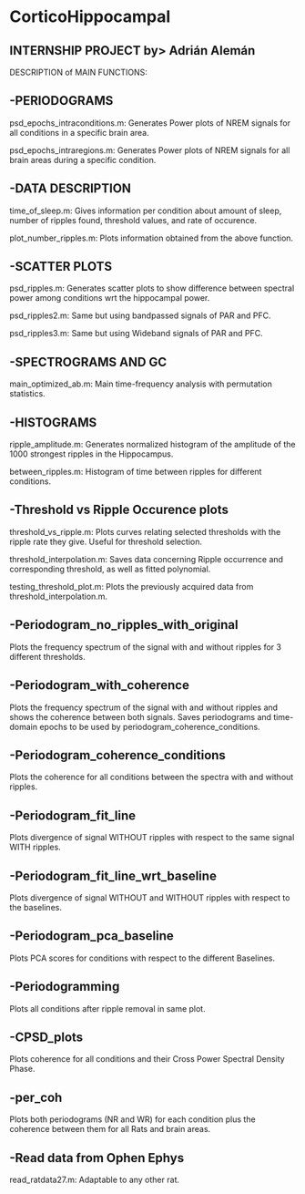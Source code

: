 # CorticoHippocampal
INTERNSHIP PROJECT by> Adrián Alemán
--------------------------------
DESCRIPTION of MAIN FUNCTIONS:

-PERIODOGRAMS
---------------
psd_epochs_intraconditions.m: Generates Power plots of NREM signals for all conditions in a specific brain area. 

psd_epochs_intraregions.m: Generates Power plots of NREM signals for all brain areas during a specific condition. 

-DATA DESCRIPTION
-----------------
time_of_sleep.m: Gives information per condition about amount of sleep, number of ripples found, threshold values, and rate of occurence.
 
plot_number_ripples.m: Plots information obtained from the above function. 

-SCATTER PLOTS
--------------
psd_ripples.m: Generates scatter plots to show difference between spectral power among conditions wrt the hippocampal power. 

psd_ripples2.m: Same but using bandpassed signals of PAR and PFC.

psd_ripples3.m: Same but using Wideband signals of PAR and PFC.


-SPECTROGRAMS AND GC
--------------------
main_optimized_ab.m: Main time-frequency analysis with permutation statistics. 

-HISTOGRAMS
----------------
ripple_amplitude.m: Generates normalized histogram of the amplitude of the 1000 strongest ripples in the Hippocampus. 

between_ripples.m: Histogram of time between ripples for different conditions. 

-Threshold vs Ripple Occurence plots
------------------
threshold_vs_ripple.m: Plots curves relating selected thresholds with the ripple rate they give. Useful for threshold selection. 

threshold_interpolation.m: Saves data concerning Ripple occurrence and corresponding threshold, as well as fitted polynomial. 

testing_threshold_plot.m: Plots the previously acquired data from threshold_interpolation.m. 


-Periodogram_no_ripples_with_original
------------------
Plots the frequency spectrum of the signal with and without ripples for 3 different thresholds. 

-Periodogram_with_coherence
------------------
Plots the frequency spectrum of the signal with and without ripples and shows the coherence between both signals. Saves periodograms and time-domain epochs to be used by periodogram_coherence_conditions.  

-Periodogram_coherence_conditions
------------------
Plots the coherence for all conditions between the spectra with and without ripples. 

-Periodogram_fit_line
------------------
Plots divergence of signal WITHOUT ripples with respect to the same signal WITH ripples. 

-Periodogram_fit_line_wrt_baseline
------------------
Plots divergence of signal WITHOUT and WITHOUT ripples with respect to the baselines.  

-Periodogram_pca_baseline
------------------
Plots PCA scores for conditions with respect to the different Baselines. 

-Periodogramming
------------------
Plots all conditions after ripple removal in same plot. 

-CPSD_plots
------------------
Plots coherence for all conditions and their Cross Power Spectral Density Phase. 

-per_coh
------------------
Plots both periodograms (NR and WR) for each condition plus the coherence between them for all Rats and brain areas. 

-Read data from Ophen Ephys
------------------
read_ratdata27.m: Adaptable to any other rat. 
